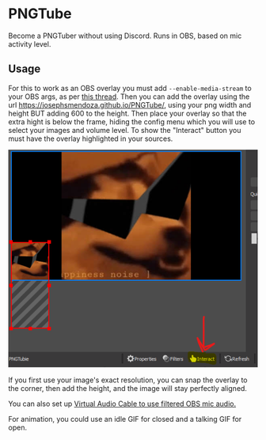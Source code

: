 # PNGTube
Become a PNGTuber without using Discord. Runs in OBS, based on mic activity level.
## Usage
For this to work as an OBS overlay you must add `--enable-media-stream` to your OBS args, as per [this thread](https://obsproject.com/forum/threads/browser-source-doesnt-allow-microphone-consent-dialogs.80260/). Then you can add the overlay using the url https://josephsmendoza.github.io/PNGTube/, using your png width and height BUT adding 600 to the height. Then place your overlay so that the extra hight is below the frame, hiding the config menu which you will use to select your images and volume level. To show the "Interact" button you must have the overlay highlighted in your sources.

![example of overlay placement and interact button](example.png)

If you first use your image's exact resolution, you can snap the overlay to the corner, then add the height, and the image will stay perfectly aligned.

You can also set up [Virtual Audio Cable to use filtered OBS mic audio.](VirtualAutioCable.md) 

For animation, you could use an idle GIF for closed and a talking GIF for open.
